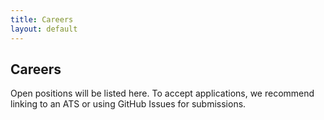 ```yaml
---
title: Careers
layout: default
---
```


## Careers

Open positions will be listed here. To accept applications, we recommend linking to an ATS or using GitHub Issues for submissions.
